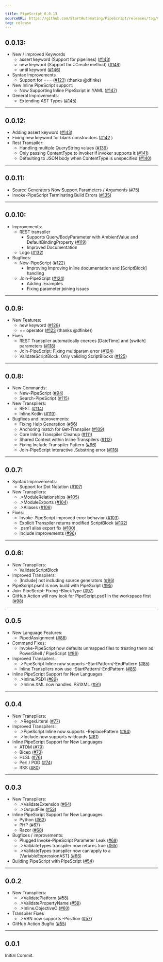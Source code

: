 ```yaml
---

title: PipeScript 0.0.13
sourceURL: https://github.com/StartAutomating/PipeScript/releases/tag/v0.0.13
tag: release
---
```

## 0.0.13:
* New / Improved Keywords 
  * assert keyword (Support for pipelines) ([#143](https://github.com/StartAutomating/PipeScript/issues/143))
  * new keyword (Support for ::Create method) ([#148](https://github.com/StartAutomating/PipeScript/issues/148))
  * until keyword ([#146](https://github.com/StartAutomating/PipeScript/issues/146)) 
* Syntax Improvements
  * Support for === ([#123](https://github.com/StartAutomating/PipeScript/issues/123)) (thanks @dfinke)
* New Inline PipeScript support:
  * Now Supporting Inline PipeScript in YAML ([#147](https://github.com/StartAutomating/PipeScript/issues/147))
* General Improvements:
  * Extending AST Types ([#145](https://github.com/StartAutomating/PipeScript/issues/145))
---

## 0.0.12:
* Adding assert keyword ([#143](https://github.com/StartAutomating/PipeScript/issues/143))
* Fixing new keyword for blank constructors ([#142](https://github.com/StartAutomating/PipeScript/issues/142) )
* Rest Transpiler:
  * Handling multiple QueryString values ([#139](https://github.com/StartAutomating/PipeScript/issues/139))
  * Only passing ContentType to invoker if invoker supports it ([#141](https://github.com/StartAutomating/PipeScript/issues/141))
  * Defaulting to JSON body when ContentType is unspecified ([#140](https://github.com/StartAutomating/PipeScript/issues/140))
---

## 0.0.11:
* Source Generators Now Support Parameters / Arguments ([#75](https://github.com/StartAutomating/PipeScript/issues/75))
* Invoke-PipeScript Terminating Build Errors ([#135](https://github.com/StartAutomating/PipeScript/issues/135))
---

## 0.0.10:
* Improvements:
  * REST transpiler
    * Supports Query/BodyParameter with AmbientValue and DefaultBindingProperty ([#119](https://github.com/StartAutomating/PipeScript/issues/119))
    * Improved Documentation
  * Logo ([#132](https://github.com/StartAutomating/PipeScript/issues/132))
* Bugfixes:
  * New-PipeScript ([#122](https://github.com/StartAutomating/PipeScript/issues/122))
    * Improving Improving inline documentation and [ScriptBlock] handling
  * Join-PipeScript ([#124](https://github.com/StartAutomating/PipeScript/issues/124))
    * Adding .Examples
    * Fixing parameter joining issues
---

## 0.0.9:
* New Features:
  * new keyword ([#128](https://github.com/StartAutomating/PipeScript/issues/128))
  * == operator ([#123](https://github.com/StartAutomating/PipeScript/issues/123) (thanks @dfinke))
* Fixes
  * REST Transpiler automatically coerces [DateTime] and [switch] parameters ([#118](https://github.com/StartAutomating/PipeScript/issues/118))
  * Join-PipeScript:  Fixing multiparam error ([#124](https://github.com/StartAutomating/PipeScript/issues/124))
  * ValidateScriptBlock:  Only validing ScriptBlocks ([#125](https://github.com/StartAutomating/PipeScript/issues/125))
---
## 0.0.8:
* New Commands:
  * New-PipeScript ([#94](https://github.com/StartAutomating/PipeScript/issues/94))
  * Search-PipeScript ([#115](https://github.com/StartAutomating/PipeScript/issues/115))
* New Transpilers:
  * REST ([#114](https://github.com/StartAutomating/PipeScript/issues/114))
  * Inline.Kotlin ([#110](https://github.com/StartAutomating/PipeScript/issues/110))
* Bugfixes and improvements:
  * Fixing Help Generation ([#56](https://github.com/StartAutomating/PipeScript/issues/56))
  * Anchoring match for Get-Transpiler ([#109](https://github.com/StartAutomating/PipeScript/issues/109))
  * Core Inline Transpiler Cleanup ([#111](https://github.com/StartAutomating/PipeScript/issues/111))
  * Shared Context within Inline Transpilers ([#112](https://github.com/StartAutomating/PipeScript/issues/112))
  * Fixing Include Transpiler Pattern ([#96](https://github.com/StartAutomating/PipeScript/issues/96))
  * Join-PipeScript interactive .Substring error ([#116](https://github.com/StartAutomating/PipeScript/issues/116))
---

## 0.0.7:
* Syntax Improvements:
  * Support for Dot Notation ([#107](https://github.com/StartAutomating/PipeScript/issues/107))
* New Transpilers:
  * .>ModuleRelationships ([#105](https://github.com/StartAutomating/PipeScript/issues/105))
  * .>ModuleExports ([#104](https://github.com/StartAutomating/PipeScript/issues/104))
  * .>Aliases ([#106](https://github.com/StartAutomating/PipeScript/issues/106))
* Fixes:
  * Invoke-PipeScript improved error behavior ([#103](https://github.com/StartAutomating/PipeScript/issues/103))
  * Explicit Transpiler returns modified ScriptBlock ([#102](https://github.com/StartAutomating/PipeScript/issues/102))
  * .psm1 alias export fix ([#100](https://github.com/StartAutomating/PipeScript/issues/100))
  * Include improvements ([#96](https://github.com/StartAutomating/PipeScript/issues/96))
---

## 0.0.6:
* New Transpilers:
  * ValidateScriptBlock
* Improved Transpilers:
  * [Include] not including source generators ([#96](https://github.com/StartAutomating/PipeScript/issues/96))
* PipeScript.psm1 is now build with PipeScript ([#95](https://github.com/StartAutomating/PipeScript/issues/95))
* Join-PipeScript:  Fixing -BlockType ([#97](https://github.com/StartAutomating/PipeScript/issues/97))
* GitHub Action will now look for PipeScript.psd1 in the workspace first ([#98](https://github.com/StartAutomating/PipeScript/issues/98))
---

## 0.0.5
* New Language Features:
  * PipedAssignment ([#88](https://github.com/StartAutomating/PipeScript/issues/88))
* Command Fixes:
  * Invoke-PipeScript now defaults unmapped files to treating them as PowerShell / PipeScript ([#86](https://github.com/StartAutomating/PipeScript/issues/86))
* Improved Transpilers:
  * .>PipeScript.Inline now supports -StartPattern/-EndPattern ([#85](https://github.com/StartAutomating/PipeScript/issues/85))
  * Inline Transpilers now use -StartPattern/-EndPattern ([#85](https://github.com/StartAutomating/PipeScript/issues/85))
* Inline PipeScript Support for New Languages
  * .>Inline.PSD1 ([#89](https://github.com/StartAutomating/PipeScript/issues/89))
  * .>Inline.XML now handles .PS1XML ([#91](https://github.com/StartAutomating/PipeScript/issues/91))
---

## 0.0.4
* New Transpilers:
  * .>RegexLiteral ([#77](https://github.com/StartAutomating/PipeScript/issues/77))
* Improved Transpilers:
  * .>PipeScript.Inline now supports -ReplacePattern ([#84](https://github.com/StartAutomating/PipeScript/issues/84))
  * .>Include now supports wildcards ([#81](https://github.com/StartAutomating/PipeScript/issues/81))
* Inline PipeScript Support for New Languages
  * ATOM ([#79](https://github.com/StartAutomating/PipeScript/issues/79))
  * Bicep ([#73](https://github.com/StartAutomating/PipeScript/issues/73))
  * HLSL ([#76](https://github.com/StartAutomating/PipeScript/issues/76))
  * Perl / POD ([#74](https://github.com/StartAutomating/PipeScript/issues/74))
  * RSS ([#80](https://github.com/StartAutomating/PipeScript/issues/80))

---
## 0.0.3
* New Transpilers:
  * .>ValidateExtension ([#64](https://github.com/StartAutomating/PipeScript/issues/64))
  * .>OutputFile ([#53](https://github.com/StartAutomating/PipeScript/issues/53))
* Inline PipeScript Support for New Languages
  * Python ([#63](https://github.com/StartAutomating/PipeScript/issues/63))
  * PHP ([#67](https://github.com/StartAutomating/PipeScript/issues/67))
  * Razor ([#68](https://github.com/StartAutomating/PipeScript/issues/68))
* Bugfixes / improvements:
  * Plugged Invoke-PipeScript Parameter Leak ([#69](https://github.com/StartAutomating/PipeScript/issues/69))
  * .>ValidateTypes transpiler now returns true ([#65](https://github.com/StartAutomating/PipeScript/issues/65))
  * .>ValidateTypes transpiler now can apply to a [VariableExpressionAST] ([#66](https://github.com/StartAutomating/PipeScript/issues/66))
* Building PipeScript with PipeScript ([#54](https://github.com/StartAutomating/PipeScript/issues/54))
---

## 0.0.2
* New Transpilers:
  * .>ValidatePlatform ([#58](https://github.com/StartAutomating/PipeScript/issues/58))
  * .>ValidatePropertyName ([#59](https://github.com/StartAutomating/PipeScript/issues/59))
  * .>Inline.ObjectiveC ([#60](https://github.com/StartAutomating/PipeScript/issues/60))
* Transpiler Fixes
  * .>VBN now supports -Position ([#57](https://github.com/StartAutomating/PipeScript/issues/57))
* GitHub Action Bugfix ([#55](https://github.com/StartAutomating/PipeScript/issues/55))
---
## 0.0.1
Initial Commit.
